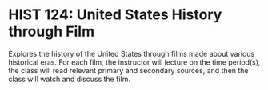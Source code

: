 # HIST 124: United States History through Film

Explores the history of the United States through films made about various historical eras. For each film, the instructor will lecture on the time period(s), the class will read relevant primary and secondary sources, and then the class will watch and discuss the film.